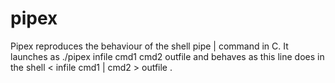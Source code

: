 # pipex 
Pipex reproduces the behaviour of the shell pipe | command in C. It launches as ./pipex infile cmd1 cmd2 outfile and behaves as this line does in the shell < infile cmd1 | cmd2 > outfile .

